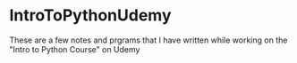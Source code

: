 # IntroToPythonUdemy
 These are a few notes and prgrams that I have written while working on the "Intro to Python Course" on Udemy
